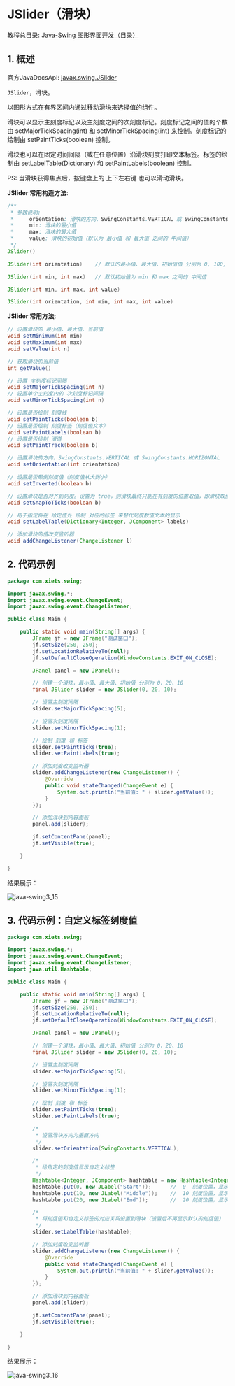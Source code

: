 # JSlider（滑块）

教程总目录: [Java-Swing 图形界面开发（目录）](../README.md)

## 1. 概述

官方JavaDocsApi: [javax.swing.JSlider](https://docs.oracle.com/javase/8/docs/api/javax/swing/JSlider.html)

`JSlider`，滑块。

以图形方式在有界区间内通过移动滑块来选择值的组件。

滑块可以显示主刻度标记以及主刻度之间的次刻度标记。刻度标记之间的值的个数由 setMajorTickSpacing(int) 和 setMinorTickSpacing(int) 来控制。刻度标记的绘制由 setPaintTicks(boolean) 控制。

滑块也可以在固定时间间隔（或在任意位置）沿滑块刻度打印文本标签。标签的绘制由 setLabelTable(Dictionary) 和 setPaintLabels(boolean) 控制。

PS: 当滑块获得焦点后，按键盘上的 上下左右键 也可以滑动滑块。

**JSlider 常用构造方法**:

```java
/**
 * 参数说明:
 *     orientation: 滑块的方向，SwingConstants.VERTICAL 或 SwingConstants.HORIZONTAL，默认为水平方向
 *     min: 滑块的最小值
 *     max: 滑块的最大值
 *     value: 滑块的初始值（默认为 最小值 和 最大值 之间的 中间值）
 */
JSlider()

JSlider(int orientation)    // 默认的最小值、最大值、初始值值 分别为 0, 100, 50

JSlider(int min, int max)   // 默认初始值为 min 和 max 之间的 中间值

JSlider(int min, int max, int value)

JSlider(int orientation, int min, int max, int value)
```

**JSlider 常用方法**:

```java
// 设置滑块的 最小值、最大值、当前值
void setMinimum(int min)
void setMaximum(int max)
void setValue(int n)

// 获取滑块的当前值
int getValue()

// 设置 主刻度标记间隔
void setMajorTickSpacing(int n)
// 设置单个主刻度内的 次刻度标记间隔
void setMinorTickSpacing(int n)

// 设置是否绘制 刻度线
void setPaintTicks(boolean b)
// 设置是否绘制 刻度标签（刻度值文本）
void setPaintLabels(boolean b)
// 设置是否绘制 滑道
void setPaintTrack(boolean b)

// 设置滑块的方向，SwingConstants.VERTICAL 或 SwingConstants.HORIZONTAL
void setOrientation(int orientation)

// 设置是否颠倒刻度值（刻度值从大到小）
void setInverted(boolean b)

// 设置滑块是否对齐到刻度。设置为 true，则滑块最终只能在有刻度的位置取值，即滑块取值不连续。
void setSnapToTicks(boolean b)

// 用于指定将在 给定值处 绘制 对应的标签 来替代刻度数值文本的显示
void setLabelTable(Dictionary<Integer, JComponent> labels)

// 添加滑块的值改变监听器
void addChangeListener(ChangeListener l)
```

## 2. 代码示例

```java
package com.xiets.swing;

import javax.swing.*;
import javax.swing.event.ChangeEvent;
import javax.swing.event.ChangeListener;

public class Main {

    public static void main(String[] args) {
        JFrame jf = new JFrame("测试窗口");
        jf.setSize(250, 250);
        jf.setLocationRelativeTo(null);
        jf.setDefaultCloseOperation(WindowConstants.EXIT_ON_CLOSE);

        JPanel panel = new JPanel();

        // 创建一个滑块，最小值、最大值、初始值 分别为 0、20、10
        final JSlider slider = new JSlider(0, 20, 10);

        // 设置主刻度间隔
        slider.setMajorTickSpacing(5);

        // 设置次刻度间隔
        slider.setMinorTickSpacing(1);

        // 绘制 刻度 和 标签
        slider.setPaintTicks(true);
        slider.setPaintLabels(true);

        // 添加刻度改变监听器
        slider.addChangeListener(new ChangeListener() {
            @Override
            public void stateChanged(ChangeEvent e) {
                System.out.println("当前值: " + slider.getValue());
            }
        });

        // 添加滑块到内容面板
        panel.add(slider);

        jf.setContentPane(panel);
        jf.setVisible(true);

    }

}
```

结果展示：

![java-swing3_15](../images/java-swing3_15.gif)

## 3. 代码示例：自定义标签刻度值

```java
package com.xiets.swing;

import javax.swing.*;
import javax.swing.event.ChangeEvent;
import javax.swing.event.ChangeListener;
import java.util.Hashtable;

public class Main {

    public static void main(String[] args) {
        JFrame jf = new JFrame("测试窗口");
        jf.setSize(250, 250);
        jf.setLocationRelativeTo(null);
        jf.setDefaultCloseOperation(WindowConstants.EXIT_ON_CLOSE);

        JPanel panel = new JPanel();

        // 创建一个滑块，最小值、最大值、初始值 分别为 0、20、10
        final JSlider slider = new JSlider(0, 20, 10);

        // 设置主刻度间隔
        slider.setMajorTickSpacing(5);

        // 设置次刻度间隔
        slider.setMinorTickSpacing(1);

        // 绘制 刻度 和 标签
        slider.setPaintTicks(true);
        slider.setPaintLabels(true);

        /*
         * 设置滑块方向为垂直方向
         */
        slider.setOrientation(SwingConstants.VERTICAL);

        /*
         * 给指定的刻度值显示自定义标签
         */
        Hashtable<Integer, JComponent> hashtable = new Hashtable<Integer, JComponent>();
        hashtable.put(0, new JLabel("Start"));      //  0  刻度位置，显示 "Start"
        hashtable.put(10, new JLabel("Middle"));    //  10 刻度位置，显示 "Middle"
        hashtable.put(20, new JLabel("End"));       //  20 刻度位置，显示 "End"

        /*
         * 将刻度值和自定义标签的对应关系设置到滑块（设置后不再显示默认的刻度值）
         */
        slider.setLabelTable(hashtable);

        // 添加刻度改变监听器
        slider.addChangeListener(new ChangeListener() {
            @Override
            public void stateChanged(ChangeEvent e) {
                System.out.println("当前值: " + slider.getValue());
            }
        });

        // 添加滑块到内容面板
        panel.add(slider);

        jf.setContentPane(panel);
        jf.setVisible(true);

    }

}
```

结果展示：

![java-swing3_16](../images/java-swing3_16.gif)